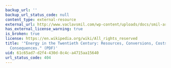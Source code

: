 ```yaml
---
backup_url: ''
backup_url_status_code: null
content_type: external-resource
external_url: http://www.vaclavsmil.com/wp-content/uploads/docs/smil-article-2000-aree2000-1.pdf
has_external_license_warning: true
is_broken: true
license: https://en.wikipedia.org/wiki/All_rights_reserved
title: '"Energy in the Twentieth Century: Resources, Conversions, Costs, Uses, and
  Consequences." (PDF)'
uid: 61c65ad7-d2f4-430d-8c4c-a4715aa15640
url_status_code: 404
---
```

